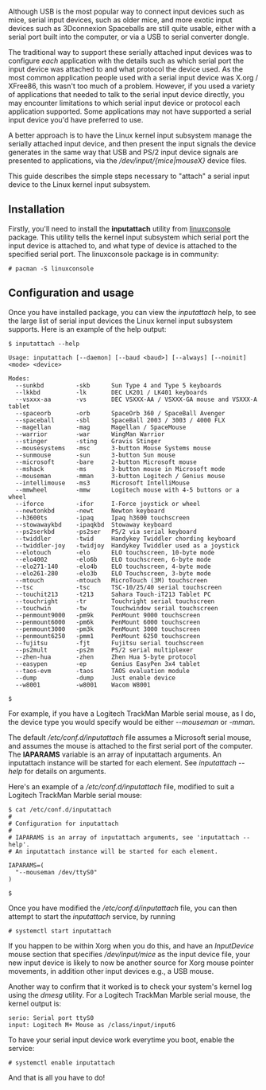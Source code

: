 Although USB is the most popular way to connect input devices such as mice, serial input devices, such as older mice, and more exotic input devices such as 3Dconnexion Spaceballs are still quite usable, either with a serial port built into the computer, or via a USB to serial converter dongle.

The traditional way to support these serially attached input devices was to configure *each* application with the details such as which serial port the input device was attached to and what protocol the device used. As the most common application people used with a serial input device was X.org / XFree86, this wasn't too much of a problem. However, if you used a variety of applications that needed to talk to the serial input device directly, you may encounter limitations to which serial input device or protocol each application supported. Some applications may not have supported a serial input device you'd have preferred to use.

A better approach is to have the Linux kernel input subsystem manage the serially attached input device, and then present the input signals the device generates in the same way that USB and PS/2 input device signals are presented to applications, via the */dev/input/{mice|mouseX}* device files.

This guide describes the simple steps necessary to "attach" a serial input device to the Linux kernel input subsystem.

## Installation

Firstly, you'll need to install the **inputattach** utility from [linuxconsole](https://www.archlinux.org/packages/?name=linuxconsole) package. This utility tells the kernel input subsystem which serial port the input device is attached to, and what type of device is attached to the specified serial port. The linuxconsole package is in community:

```
# pacman -S linuxconsole

```

## Configuration and usage

Once you have installed package, you can view the *inputattach* help, to see the large list of serial input devices the Linux kernel input subsystem supports. Here is an example of the help output:

```
$ inputattach --help

Usage: inputattach [--daemon] [--baud <baud>] [--always] [--noinit] <mode> <device>

Modes:
  --sunkbd         -skb      Sun Type 4 and Type 5 keyboards
  --lkkbd          -lk       DEC LK201 / LK401 keyboards
  --vsxxx-aa       -vs       DEC VSXXX-AA / VSXXX-GA mouse and VSXXX-A tablet
  --spaceorb       -orb      SpaceOrb 360 / SpaceBall Avenger
  --spaceball      -sbl      SpaceBall 2003 / 3003 / 4000 FLX
  --magellan       -mag      Magellan / SpaceMouse
  --warrior        -war      WingMan Warrior
  --stinger        -sting    Gravis Stinger
  --mousesystems   -msc      3-button Mouse Systems mouse
  --sunmouse       -sun      3-button Sun mouse
  --microsoft      -bare     2-button Microsoft mouse
  --mshack         -ms       3-button mouse in Microsoft mode
  --mouseman       -mman     3-button Logitech / Genius mouse
  --intellimouse   -ms3      Microsoft IntelliMouse
  --mmwheel        -mmw      Logitech mouse with 4-5 buttons or a wheel
  --iforce         -ifor     I-Force joystick or wheel
  --newtonkbd      -newt     Newton keyboard
  --h3600ts        -ipaq     Ipaq h3600 touchscreen
  --stowawaykbd    -ipaqkbd  Stowaway keyboard
  --ps2serkbd      -ps2ser   PS/2 via serial keyboard
  --twiddler       -twid     Handykey Twiddler chording keyboard
  --twiddler-joy   -twidjoy  Handykey Twiddler used as a joystick
  --elotouch       -elo      ELO touchscreen, 10-byte mode
  --elo4002        -elo6b    ELO touchscreen, 6-byte mode
  --elo271-140     -elo4b    ELO touchscreen, 4-byte mode
  --elo261-280     -elo3b    ELO Touchscreen, 3-byte mode
  --mtouch         -mtouch   MicroTouch (3M) touchscreen
  --tsc            -tsc      TSC-10/25/40 serial touchscreen
  --touchit213     -t213     Sahara Touch-iT213 Tablet PC
  --touchright     -tr       Touchright serial touchscreen
  --touchwin       -tw       Touchwindow serial touchscreen
  --penmount9000   -pm9k     PenMount 9000 touchscreen
  --penmount6000   -pm6k     PenMount 6000 touchscreen
  --penmount3000   -pm3k     PenMount 3000 touchscreen
  --penmount6250   -pmm1     PenMount 6250 touchscreen
  --fujitsu        -fjt      Fujitsu serial touchscreen
  --ps2mult        -ps2m     PS/2 serial multiplexer
  --zhen-hua       -zhen     Zhen Hua 5-byte protocol
  --easypen        -ep       Genius EasyPen 3x4 tablet
  --taos-evm       -taos     TAOS evaluation module
  --dump           -dump     Just enable device
  --w8001          -w8001    Wacom W8001

$

```

For example, if you have a Logitech TrackMan Marble serial mouse, as I do, the device type you would specify would be either *--mouseman* or *-mman*.

The default */etc/conf.d/inputattach* file assumes a Microsoft serial mouse, and assumes the mouse is attached to the first serial port of the computer. The **IAPARAMS** variable is an array of inputattach arguments. An inputattach instance will be started for each element. See *inputattach --help* for details on arguments.

Here's an example of a */etc/conf.d/inputattach* file, modified to suit a Logitech TrackMan Marble serial mouse:

```
$ cat /etc/conf.d/inputattach 
#
# Configuration for inputattach
#
# IAPARAMS is an array of inputattach arguments, see 'inputattach --help'.
# An inputattach instance will be started for each element.

IAPARAMS=(
  "--mouseman /dev/ttyS0"
)

$

```

Once you have modified the */etc/conf.d/inputattach* file, you can then attempt to start the *inputattach* service, by running

```
# systemctl start inputattach

```

If you happen to be within Xorg when you do this, and have an *InputDevice* mouse section that specifies */dev/input/mice* as the input device file, your new input device is likely to now be another source for Xorg mouse pointer movements, in addition other input devices e.g., a USB mouse.

Another way to confirm that it worked is to check your system's kernel log using the *dmesg* utility. For a Logitech TrackMan Marble serial mouse, the kernel output is:

```
serio: Serial port ttyS0
input: Logitech M+ Mouse as /class/input/input6

```

To have your serial input device work everytime you boot, enable the service:

```
# systemctl enable inputattach

```

And that is all you have to do!